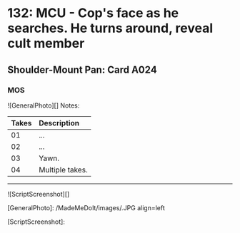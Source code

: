 # 132: MCU - Cop's face as he searches. He turns around, reveal cult member

## Shoulder-Mount Pan: Card A024

### MOS

![GeneralPhoto][]
Notes: 

| Takes | Description |
|:---|:----|
| 01 | ... |
| 02 | ... |
| 03 | Yawn. |
| 04 | Multiple takes. |

----

![ScriptScreenshot][]


[GeneralPhoto]:  /MadeMeDoIt/images/.JPG align=left

[ScriptScreenshot]: 